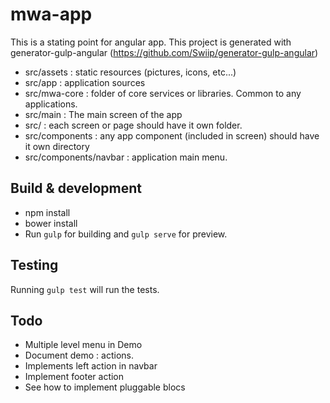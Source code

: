 # mwa-app

This is a stating point for angular app.
This project is generated with generator-gulp-angular (https://github.com/Swiip/generator-gulp-angular)

* src/assets  : static resources (pictures, icons, etc...)
* src/app : application sources
* src/mwa-core : folder of core services or libraries. Common to any applications.
* src/main : The main screen of the app
* src/ <screen> : each screen or page should have it own folder.
* src/components : any app component (included in screen) should have it own directory
* src/components/navbar : application main menu.

## Build & development

* npm install
* bower install
* Run `gulp` for building and `gulp serve` for preview.

## Testing

Running `gulp test` will run the tests.


## Todo 

 - Multiple level menu in Demo
 - Document demo : actions.
 - Implements left action in navbar
 - Implement footer action
 - See how to implement pluggable blocs
